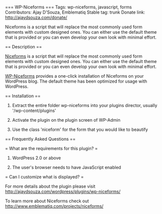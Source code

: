 === WP-Niceforms ===
Tags: wp-niceforms, javascript, forms
Contributors: Ajay D'Souza, Emblematiq
Stable tag: trunk
Donate link: http://ajaydsouza.com/donate/

Niceforms is a script that will replace the most commonly used form elements with custom designed ones. You can either use the default theme that is provided or you can even develop your own look with minimal effort. 

== Description ==

<a href="http://www.emblematiq.com/projects/niceforms/">Niceforms</a> is a script that will replace the most commonly used form elements with custom designed ones. You can either use the default theme that is provided or you can even develop your own look with minimal effort. 

<a href="http://ajaydsouza.com/wordpress/plugins/wp-niceforms/">WP-Niceforms</a> provides a one-click installation of Niceforms on your WordPress blog. The default theme has been optimized for usage with WordPress.

== Installation ==

1. Extract the entire folder wp-niceforms into your plugins director, usually '/wp-content/plugins'

2. Activate the plugin on the plugin screen of WP-Admin

3. Use the class 'niceform' for the form that you would like to beautify

== Frequently Asked Questions ==

= What are the requirements for this plugin? =

1. WordPress 2.0 or above 

2. The user's browser needs to have JavaScript enabled

= Can I customize what is displayed? =

For more details about the plugin please visit http://ajaydsouza.com/wordpress/plugins/wp-niceforms/

To learn more about Niceforms check out http://www.emblematiq.com/projects/niceforms/
